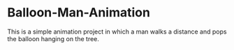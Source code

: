 # Balloon-Man-Animation
This is a simple animation project in which a man walks a distance and pops the balloon hanging on the tree.
